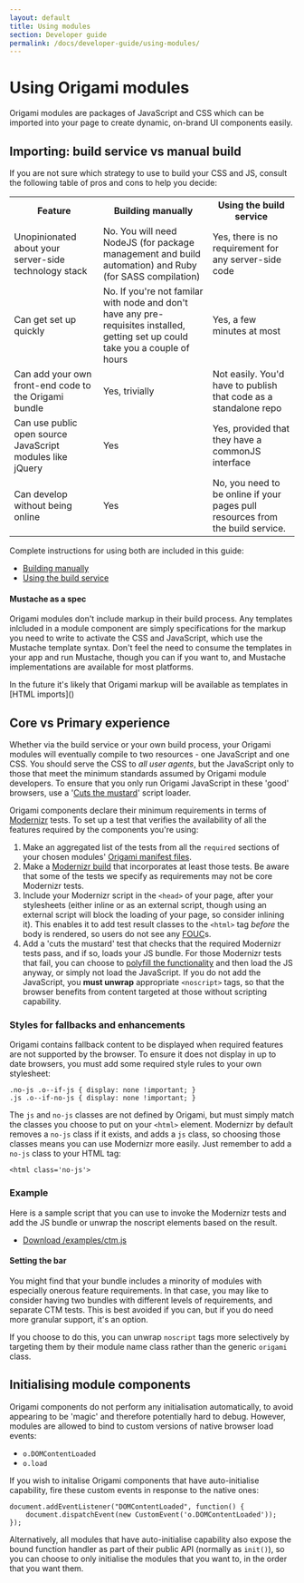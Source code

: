 ```yaml
---
layout: default
title: Using modules
section: Developer guide
permalink: /docs/developer-guide/using-modules/
---
```


# Using Origami modules

Origami modules are packages of JavaScript and CSS which can be imported into your page to create dynamic, on-brand UI components easily.

## Importing: build service vs manual build

If you are not sure which strategy to use to build your CSS and JS, consult the following table of pros and cons to help you decide:

<table class='o-techdocs-table'>
<tr><th>Feature</th><th>Building manually</th><th>Using the build service</th></tr>
<tr><td>Unopinionated about your server-side technology stack</td><td>No.  You will need NodeJS (for package management and build automation) and Ruby (for SASS compilation)</td><td>Yes, there is no requirement for any server-side code</td></tr>
<tr><td>Can get set up quickly</td><td>No.  If you're not familar with node and don't have any pre-requisites installed, getting set up could take you a couple of hours</td><td>Yes, a few minutes at most</td></tr>
<tr><td>Can add your own front-end code to the Origami bundle</td><td>Yes, trivially</td><td>Not easily.  You'd have to publish that code as a standalone repo</td></tr>
<tr><td>Can use public open source JavaScript modules like jQuery</td><td>Yes</td><td>Yes, provided that they have a commonJS interface</td></tr>
<tr><td>Can develop without being online</td><td>Yes</td><td>No, you need to be online if your pages pull resources from the build service.</td></tr>
</table>

Complete instructions for using both are included in this guide:

* [Building manually]({{site.baseurl}}/docs/developer-guide/building-modules)
* [Using the build service]({{site.baseurl}}/docs/developer-guide/build-service)

<aside>
	<h4>Mustache as a spec</h4>
	<p>Origami modules don't include markup in their build process.  Any templates inlcluded in a module component are simply specifications for the markup you need to write to activate the CSS and JavaScript, which use the Mustache template syntax.  Don't feel the need to consume the templates in your app and run Mustache, though you can if you want to, and Mustache implementations are available for most platforms.</p>
	<p>In the future it's likely that Origami markup will be available as templates in [HTML imports]()</p>
</aside>

## Core vs Primary experience

Whether via the build service or your own build process, your Origami modules will eventually compile to two resources - one JavaScript and one CSS.  You should serve the CSS to *all user agents*, but the JavaScript only to those that meet the minimum standards assumed by Origami module developers.  To ensure that you only run Origami JavaScript in these 'good' browsers, use a '[Cuts the mustard](http://responsivenews.co.uk/post/18948466399/cutting-the-mustard)' script loader.

Origami components declare their minimum requirements in terms of [Modernizr](http://modernizr.com/docs/) tests.  To set up a test that verifies the availability of all the features required by the components you're using:

1. Make an aggregated list of the tests from all the `required` sections of your chosen modules' [Origami manifest files]({{site.baseurl}}/docs/syntax/origamijson).
2. Make a [Modernizr build](http://modernizr.com/download/) that incorporates at least those tests.  Be aware that some of the tests we specify as requirements may not be core Modernizr tests.
3. Include your Modernizr script in the `<head>` of your page, after your stylesheets (either inline or as an external script, though using an external script will block the loading of your page, so consider inlining it).   This enables it to add test result classes to the `<html>` tag *before* the body is rendered, so users do not see any [FOUC](http://en.wikipedia.org/wiki/Flash_of_unstyled_content)s.
4. Add a 'cuts the mustard' test that checks that the required Modernizr tests pass, and if so, loads your JS bundle. For those Modernizr tests that fail, you can choose to [polyfill the functionality](http://html5polyfill.com/) and then load the JS anyway, or simply not load the JavaScript.  If you do not add the JavaScript, you **must unwrap** appropriate `<noscript>` tags, so that the browser benefits from content targeted at those without scripting capability.

### Styles for fallbacks and enhancements

Origami contains fallback content to be displayed when required features are not supported by the browser.  To ensure it does not display in up to date browsers, you must add some required style rules to your own stylesheet:

	.no-js .o--if-js { display: none !important; }
	.js .o--if-no-js { display: none !important; }

The `js` and `no-js` classes are not defined by Origami, but must simply match the classes you choose to put on your `<html>` element.  Modernizr by default removes a `no-js` class if it exists, and adds a `js` class, so choosing those classes means you can use Modernizr more easily.  Just remember to add a `no-js` class to your HTML tag:

	<html class='no-js'>

### Example

Here is a sample script that you can use to invoke the Modernizr tests and add the JS bundle or unwrap the noscript elements based on the result.

* [Download /examples/ctm.js]({{site.baseurl}}/examples/ctm.js)

<aside>
	<h4>Setting the bar</h4>
	<p>You might find that your bundle includes a minority of modules with especially onerous feature requirements.  In that case, you may like to consider having two bundles with different levels of requirements, and separate CTM tests.  This is best avoided if you can, but if you do need more granular support, it's an option.</p>
	<p>If you choose to do this, you can unwrap <code>noscript</code> tags more selectively by targeting them by their module name class rather than the generic <code>origami</code> class.</p>
</aside>


## Initialising module components

Origami components do not perform any initialisation automatically, to avoid appearing to be 'magic' and therefore potentially hard to debug.  However, modules are allowed to bind to custom versions of native browser load events:

* `o.DOMContentLoaded`
* `o.load`

If you wish to initalise Origami components that have auto-initialise capability, fire these custom events in response to the native ones:

	document.addEventListener("DOMContentLoaded", function() {
	    document.dispatchEvent(new CustomEvent('o.DOMContentLoaded'));
	});

Alternatively, all modules that have auto-initialise capability also expose the bound function handler as part of their public API (normally as `init()`), so you can choose to only initialise the modules that you want to, in the order that you want them.
